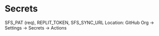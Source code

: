 # Secrets
SFS_PAT (req), REPLIT_TOKEN, SFS_SYNC_URL
Location: GitHub Org → Settings → Secrets → Actions
